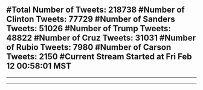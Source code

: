 #Total Number of Tweets: 218738 
#Number of Clinton Tweets: 77729
#Number of Sanders Tweets: 51026
#Number of Trump Tweets: 48822
#Number of Cruz Tweets: 31031
#Number of Rubio Tweets: 7980
#Number of Carson Tweets: 2150
#Current Stream Started at Fri Feb 12 00:58:01 MST
---
---
---
